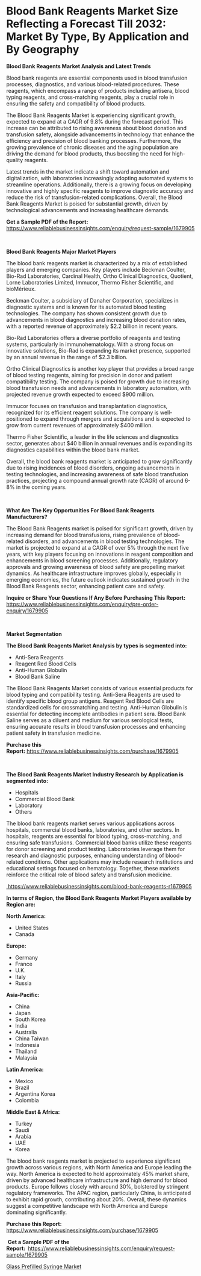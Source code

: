 <p><h1>Blood Bank Reagents Market Size Reflecting a Forecast Till 2032: Market By Type, By Application and By Geography</h1></p><p><strong>Blood Bank Reagents Market Analysis and Latest Trends</strong></p>
<p><p>Blood bank reagents are essential components used in blood transfusion processes, diagnostics, and various blood-related procedures. These reagents, which encompass a range of products including antisera, blood typing reagents, and cross-matching reagents, play a crucial role in ensuring the safety and compatibility of blood products. </p><p>The Blood Bank Reagents Market is experiencing significant growth, expected to expand at a CAGR of 9.8% during the forecast period. This increase can be attributed to rising awareness about blood donation and transfusion safety, alongside advancements in technology that enhance the efficiency and precision of blood banking processes. Furthermore, the growing prevalence of chronic diseases and the aging population are driving the demand for blood products, thus boosting the need for high-quality reagents.</p><p>Latest trends in the market indicate a shift toward automation and digitalization, with laboratories increasingly adopting automated systems to streamline operations. Additionally, there is a growing focus on developing innovative and highly specific reagents to improve diagnostic accuracy and reduce the risk of transfusion-related complications. Overall, the Blood Bank Reagents Market is poised for substantial growth, driven by technological advancements and increasing healthcare demands.</p></p>
<p><strong>Get a Sample PDF of the Report:&nbsp;</strong> <a href="https://www.reliablebusinessinsights.com/enquiry/request-sample/1679905?utm_campaign=3579&utm_medium=2&utm_source=Github&utm_content=ia&utm_term=25032025&utm_id=blood-bank-reagents">https://www.reliablebusinessinsights.com/enquiry/request-sample/1679905</a></p>
<p>&nbsp;</p>
<p><strong>Blood Bank Reagents Major Market Players</strong></p>
<p><p>The blood bank reagents market is characterized by a mix of established players and emerging companies. Key players include Beckman Coulter, Bio-Rad Laboratories, Cardinal Health, Ortho Clinical Diagnostics, Quotient, Lorne Laboratories Limited, Immucor, Thermo Fisher Scientific, and bioMérieux. </p><p>Beckman Coulter, a subsidiary of Danaher Corporation, specializes in diagnostic systems and is known for its automated blood testing technologies. The company has shown consistent growth due to advancements in blood diagnostics and increasing blood donation rates, with a reported revenue of approximately $2.2 billion in recent years.</p><p>Bio-Rad Laboratories offers a diverse portfolio of reagents and testing systems, particularly in immunohematology. With a strong focus on innovative solutions, Bio-Rad is expanding its market presence, supported by an annual revenue in the range of $2.3 billion.</p><p>Ortho Clinical Diagnostics is another key player that provides a broad range of blood testing reagents, aiming for precision in donor and patient compatibility testing. The company is poised for growth due to increasing blood transfusion needs and advancements in laboratory automation, with projected revenue growth expected to exceed $900 million.</p><p>Immucor focuses on transfusion and transplantation diagnostics, recognized for its efficient reagent solutions. The company is well-positioned to expand through mergers and acquisitions and is expected to grow from current revenues of approximately $400 million.</p><p>Thermo Fisher Scientific, a leader in the life sciences and diagnostics sector, generates about $40 billion in annual revenues and is expanding its diagnostics capabilities within the blood bank market. </p><p>Overall, the blood bank reagents market is anticipated to grow significantly due to rising incidences of blood disorders, ongoing advancements in testing technologies, and increasing awareness of safe blood transfusion practices, projecting a compound annual growth rate (CAGR) of around 6-8% in the coming years.</p></p>
<p>&nbsp;</p>
<p><strong>What Are The Key Opportunities For Blood Bank Reagents Manufacturers?</strong></p>
<p><p>The Blood Bank Reagents market is poised for significant growth, driven by increasing demand for blood transfusions, rising prevalence of blood-related disorders, and advancements in blood testing technologies. The market is projected to expand at a CAGR of over 5% through the next five years, with key players focusing on innovations in reagent composition and enhancements in blood screening processes. Additionally, regulatory approvals and growing awareness of blood safety are propelling market dynamics. As healthcare infrastructure improves globally, especially in emerging economies, the future outlook indicates sustained growth in the Blood Bank Reagents sector, enhancing patient care and safety.</p></p>
<p><strong>Inquire or Share Your Questions If Any Before Purchasing This Report:</strong> <a href="https://www.reliablebusinessinsights.com/enquiry/pre-order-enquiry/1679905?utm_campaign=3579&utm_medium=2&utm_source=Github&utm_content=ia&utm_term=25032025&utm_id=blood-bank-reagents">https://www.reliablebusinessinsights.com/enquiry/pre-order-enquiry/1679905</a></p>
<p>&nbsp;</p>
<p><strong>Market Segmentation</strong></p>
<p><strong>The Blood Bank Reagents Market Analysis by types is segmented into:</strong></p>
<p><ul><li>Anti-Sera Reagents</li><li>Reagent Red Blood Cells</li><li>Anti-Human Globulin</li><li>Blood Bank Saline</li></ul></p>
<p><p>The Blood Bank Reagents Market consists of various essential products for blood typing and compatibility testing. Anti-Sera Reagents are used to identify specific blood group antigens. Reagent Red Blood Cells are standardized cells for crossmatching and testing. Anti-Human Globulin is essential for detecting incomplete antibodies in patient sera. Blood Bank Saline serves as a diluent and medium for various serological tests, ensuring accurate results in blood transfusion processes and enhancing patient safety in transfusion medicine.</p></p>
<p><strong>Purchase this Report:&nbsp;</strong><a href="https://www.reliablebusinessinsights.com/purchase/1679905?utm_campaign=3579&utm_medium=2&utm_source=Github&utm_content=ia&utm_term=25032025&utm_id=blood-bank-reagents">https://www.reliablebusinessinsights.com/purchase/1679905</a></p>
<p>&nbsp;</p>
<p><strong>The Blood Bank Reagents Market Industry Research by Application is segmented into:</strong></p>
<p><ul><li>Hospitals</li><li>Commercial Blood Bank</li><li>Laboratory</li><li>Others</li></ul></p>
<p><p>The blood bank reagents market serves various applications across hospitals, commercial blood banks, laboratories, and other sectors. In hospitals, reagents are essential for blood typing, cross-matching, and ensuring safe transfusions. Commercial blood banks utilize these reagents for donor screening and product testing. Laboratories leverage them for research and diagnostic purposes, enhancing understanding of blood-related conditions. Other applications may include research institutions and educational settings focused on hematology. Together, these markets reinforce the critical role of blood safety and transfusion medicine.</p></p>
<p><a href="https://www.reliablebusinessinsights.com/blood-bank-reagents-r1679905?utm_campaign=3579&utm_medium=2&utm_source=Github&utm_content=ia&utm_term=25032025&utm_id=blood-bank-reagents">&nbsp;https://www.reliablebusinessinsights.com/blood-bank-reagents-r1679905</a></p>
<p><strong>In terms of Region, the Blood Bank Reagents Market Players available by Region are:</strong></p>
<p>
    <p> <strong> North America: </strong>
        <ul>
            <li>United States</li>
            <li>Canada</li>
        </ul>
        </p> 
    <p> <strong> Europe: </strong>
        <ul>
            <li>Germany</li>
            <li>France</li>
            <li>U.K.</li>
            <li>Italy</li>
            <li>Russia</li>
        </ul>
        </p> 
    <p> <strong> Asia-Pacific: </strong>
        <ul>
            <li>China</li>
            <li>Japan</li>
            <li>South Korea</li>
            <li>India</li>
            <li>Australia</li>
            <li>China Taiwan</li>
            <li>Indonesia</li>
            <li>Thailand</li>
            <li>Malaysia</li>
        </ul>
        </p> 
    <p> <strong> Latin America: </strong>
        <ul>
            <li>Mexico</li>
            <li>Brazil</li>
            <li>Argentina Korea</li>
            <li>Colombia</li>
        </ul>
        </p> 
    <p> <strong> Middle East & Africa: </strong>
        <ul>
            <li>Turkey</li>
            <li>Saudi</li>
            <li>Arabia</li>
            <li>UAE</li>
            <li>Korea</li>
        </ul>
    </p>
    </p>
<p><p>The blood bank reagents market is projected to experience significant growth across various regions, with North America and Europe leading the way. North America is expected to hold approximately 45% market share, driven by advanced healthcare infrastructure and high demand for blood products. Europe follows closely with around 30%, bolstered by stringent regulatory frameworks. The APAC region, particularly China, is anticipated to exhibit rapid growth, contributing about 20%. Overall, these dynamics suggest a competitive landscape with North America and Europe dominating significantly.</p></p>
<p><strong>Purchase this Report: </strong><a href="https://www.reliablebusinessinsights.com/purchase/1679905?utm_campaign=3579&utm_medium=2&utm_source=Github&utm_content=ia&utm_term=25032025&utm_id=blood-bank-reagents">https://www.reliablebusinessinsights.com/purchase/1679905</a></p>
<p>&nbsp;<strong>Get a Sample PDF of the Report:&nbsp;&nbsp;</strong><a href="https://www.reliablebusinessinsights.com/enquiry/request-sample/1679905?utm_campaign=3579&utm_medium=2&utm_source=Github&utm_content=ia&utm_term=25032025&utm_id=blood-bank-reagents">https://www.reliablebusinessinsights.com/enquiry/request-sample/1679905</a></p>
<p><strong></strong></p>
<p><p><a href="https://github.com/baetahassaz6/Market-Research-Report-List-1/blob/main/glass-prefilled-syringe-market.md?utm_campaign=3579&utm_medium=2&utm_source=Github&utm_content=ia&utm_term=25032025&utm_id=blood-bank-reagents">Glass Prefilled Syringe Market</a></p></p>